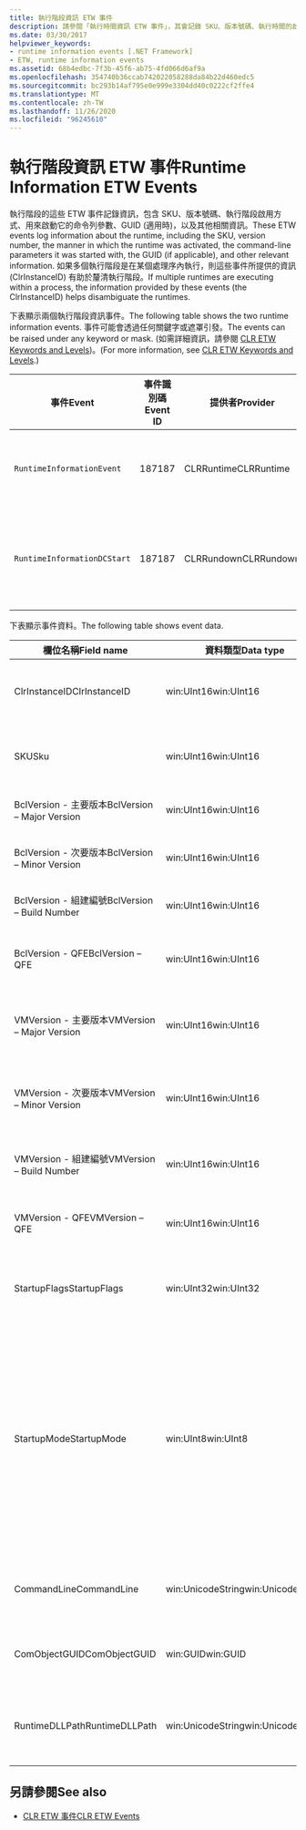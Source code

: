 ```yaml
---
title: 執行階段資訊 ETW 事件
description: 請參閱「執行時間資訊 ETW 事件」，其會記錄 SKU、版本號碼、執行時間的啟用方式 (包括) 的命令列參數、GUID 等等。
ms.date: 03/30/2017
helpviewer_keywords:
- runtime information events [.NET Framework]
- ETW, runtime information events
ms.assetid: 68b4edbc-7f3b-45f6-ab75-4fd066d6af9a
ms.openlocfilehash: 354740b36ccab742022058288da84b22d460edc5
ms.sourcegitcommit: bc293b14af795e0e999e3304dd40c0222cf2ffe4
ms.translationtype: MT
ms.contentlocale: zh-TW
ms.lasthandoff: 11/26/2020
ms.locfileid: "96245610"
---
```

# <a name="runtime-information-etw-events"></a><span data-ttu-id="aa6ff-103">執行階段資訊 ETW 事件</span><span class="sxs-lookup"><span data-stu-id="aa6ff-103">Runtime Information ETW Events</span></span>

<span data-ttu-id="aa6ff-104">執行階段的這些 ETW 事件記錄資訊，包含 SKU、版本號碼、執行階段啟用方式、用來啟動它的命令列參數、GUID (適用時)，以及其他相關資訊。</span><span class="sxs-lookup"><span data-stu-id="aa6ff-104">These ETW events log information about the runtime, including the SKU, version number, the manner in which the runtime was activated, the command-line parameters it was started with, the GUID (if applicable), and other relevant information.</span></span> <span data-ttu-id="aa6ff-105">如果多個執行階段是在某個處理序內執行，則這些事件所提供的資訊 (ClrInstanceID) 有助於釐清執行階段。</span><span class="sxs-lookup"><span data-stu-id="aa6ff-105">If multiple runtimes are executing within a process, the information provided by these events (the ClrInstanceID) helps disambiguate the runtimes.</span></span>  
  
 <span data-ttu-id="aa6ff-106">下表顯示兩個執行階段資訊事件。</span><span class="sxs-lookup"><span data-stu-id="aa6ff-106">The following table shows the two runtime information events.</span></span> <span data-ttu-id="aa6ff-107">事件可能會透過任何關鍵字或遮罩引發。</span><span class="sxs-lookup"><span data-stu-id="aa6ff-107">The events can be raised under any keyword or mask.</span></span> <span data-ttu-id="aa6ff-108">(如需詳細資訊，請參閱 [CLR ETW Keywords and Levels](clr-etw-keywords-and-levels.md))。</span><span class="sxs-lookup"><span data-stu-id="aa6ff-108">(For more information, see [CLR ETW Keywords and Levels](clr-etw-keywords-and-levels.md).)</span></span>  
  
|<span data-ttu-id="aa6ff-109">事件</span><span class="sxs-lookup"><span data-stu-id="aa6ff-109">Event</span></span>|<span data-ttu-id="aa6ff-110">事件識別碼</span><span class="sxs-lookup"><span data-stu-id="aa6ff-110">Event ID</span></span>|<span data-ttu-id="aa6ff-111">提供者</span><span class="sxs-lookup"><span data-stu-id="aa6ff-111">Provider</span></span>|<span data-ttu-id="aa6ff-112">描述</span><span class="sxs-lookup"><span data-stu-id="aa6ff-112">Description</span></span>|  
|-----------|--------------|--------------|-----------------|  
|`RuntimeInformationEvent`|<span data-ttu-id="aa6ff-113">187</span><span class="sxs-lookup"><span data-stu-id="aa6ff-113">187</span></span>|<span data-ttu-id="aa6ff-114">CLRRuntime</span><span class="sxs-lookup"><span data-stu-id="aa6ff-114">CLRRuntime</span></span>|<span data-ttu-id="aa6ff-115">在載入執行階段時引發。</span><span class="sxs-lookup"><span data-stu-id="aa6ff-115">Raised when a runtime is loaded.</span></span>|  
|`RuntimeInformationDCStart`|<span data-ttu-id="aa6ff-116">187</span><span class="sxs-lookup"><span data-stu-id="aa6ff-116">187</span></span>|<span data-ttu-id="aa6ff-117">CLRRundown</span><span class="sxs-lookup"><span data-stu-id="aa6ff-117">CLRRundown</span></span>|<span data-ttu-id="aa6ff-118">列舉已載入的執行階段。</span><span class="sxs-lookup"><span data-stu-id="aa6ff-118">Enumerates the runtimes that are loaded.</span></span>|  
  
 <span data-ttu-id="aa6ff-119">下表顯示事件資料。</span><span class="sxs-lookup"><span data-stu-id="aa6ff-119">The following table shows event data.</span></span>  
  
|<span data-ttu-id="aa6ff-120">欄位名稱</span><span class="sxs-lookup"><span data-stu-id="aa6ff-120">Field name</span></span>|<span data-ttu-id="aa6ff-121">資料類型</span><span class="sxs-lookup"><span data-stu-id="aa6ff-121">Data type</span></span>|<span data-ttu-id="aa6ff-122">描述</span><span class="sxs-lookup"><span data-stu-id="aa6ff-122">Description</span></span>|  
|----------------|---------------|-----------------|  
|<span data-ttu-id="aa6ff-123">ClrInstanceID</span><span class="sxs-lookup"><span data-stu-id="aa6ff-123">ClrInstanceID</span></span>|<span data-ttu-id="aa6ff-124">win:UInt16</span><span class="sxs-lookup"><span data-stu-id="aa6ff-124">win:UInt16</span></span>|<span data-ttu-id="aa6ff-125">CLR 或 CoreCLR 執行個體的唯一 ID。</span><span class="sxs-lookup"><span data-stu-id="aa6ff-125">Unique ID for the instance of CLR or CoreCLR.</span></span>|  
|<span data-ttu-id="aa6ff-126">SKU</span><span class="sxs-lookup"><span data-stu-id="aa6ff-126">Sku</span></span>|<span data-ttu-id="aa6ff-127">win:UInt16</span><span class="sxs-lookup"><span data-stu-id="aa6ff-127">win:UInt16</span></span>|<span data-ttu-id="aa6ff-128">1 - 桌面 CLR。</span><span class="sxs-lookup"><span data-stu-id="aa6ff-128">1 – Desktop CLR.</span></span><br /><br /> <span data-ttu-id="aa6ff-129">2 - CoreCLR。</span><span class="sxs-lookup"><span data-stu-id="aa6ff-129">2 – CoreCLR.</span></span>|  
|<span data-ttu-id="aa6ff-130">BclVersion - 主要版本</span><span class="sxs-lookup"><span data-stu-id="aa6ff-130">BclVersion – Major Version</span></span>|<span data-ttu-id="aa6ff-131">win:UInt16</span><span class="sxs-lookup"><span data-stu-id="aa6ff-131">win:UInt16</span></span>|<span data-ttu-id="aa6ff-132">mscorlib.dll 的主要版本。</span><span class="sxs-lookup"><span data-stu-id="aa6ff-132">Major version of mscorlib.dll.</span></span>|  
|<span data-ttu-id="aa6ff-133">BclVersion - 次要版本</span><span class="sxs-lookup"><span data-stu-id="aa6ff-133">BclVersion – Minor Version</span></span>|<span data-ttu-id="aa6ff-134">win:UInt16</span><span class="sxs-lookup"><span data-stu-id="aa6ff-134">win:UInt16</span></span>|<span data-ttu-id="aa6ff-135">mscorlib.dll 的次要版本號碼。</span><span class="sxs-lookup"><span data-stu-id="aa6ff-135">Minor version number of mscorlib.dll.</span></span>|  
|<span data-ttu-id="aa6ff-136">BclVersion - 組建編號</span><span class="sxs-lookup"><span data-stu-id="aa6ff-136">BclVersion – Build Number</span></span>|<span data-ttu-id="aa6ff-137">win:UInt16</span><span class="sxs-lookup"><span data-stu-id="aa6ff-137">win:UInt16</span></span>|<span data-ttu-id="aa6ff-138">mscorlib.dll. 的組建編號。</span><span class="sxs-lookup"><span data-stu-id="aa6ff-138">Build number of mscorlib.dll.</span></span>|  
|<span data-ttu-id="aa6ff-139">BclVersion - QFE</span><span class="sxs-lookup"><span data-stu-id="aa6ff-139">BclVersion – QFE</span></span>|<span data-ttu-id="aa6ff-140">win:UInt16</span><span class="sxs-lookup"><span data-stu-id="aa6ff-140">win:UInt16</span></span>|<span data-ttu-id="aa6ff-141">mscorlib.dll 的 Hotfix 版本號碼。</span><span class="sxs-lookup"><span data-stu-id="aa6ff-141">Hotfix version number of mscorlib.dll.</span></span>|  
|<span data-ttu-id="aa6ff-142">VMVersion - 主要版本</span><span class="sxs-lookup"><span data-stu-id="aa6ff-142">VMVersion – Major Version</span></span>|<span data-ttu-id="aa6ff-143">win:UInt16</span><span class="sxs-lookup"><span data-stu-id="aa6ff-143">win:UInt16</span></span>|<span data-ttu-id="aa6ff-144">clr.dll 或 coreclr.dll 的版本 (視 SKU 而定)。</span><span class="sxs-lookup"><span data-stu-id="aa6ff-144">Version of clr.dll or coreclr.dll, depending on SKU.</span></span>|  
|<span data-ttu-id="aa6ff-145">VMVersion - 次要版本</span><span class="sxs-lookup"><span data-stu-id="aa6ff-145">VMVersion – Minor Version</span></span>|<span data-ttu-id="aa6ff-146">win:UInt16</span><span class="sxs-lookup"><span data-stu-id="aa6ff-146">win:UInt16</span></span>|<span data-ttu-id="aa6ff-147">clr.dll 或 coreclr.dll 的次要版本 (視 SKU 而定)。</span><span class="sxs-lookup"><span data-stu-id="aa6ff-147">Minor version of clr.dll or coreclr.dll, depending on SKU.</span></span>|  
|<span data-ttu-id="aa6ff-148">VMVersion - 組建編號</span><span class="sxs-lookup"><span data-stu-id="aa6ff-148">VMVersion – Build Number</span></span>|<span data-ttu-id="aa6ff-149">win:UInt16</span><span class="sxs-lookup"><span data-stu-id="aa6ff-149">win:UInt16</span></span>|<span data-ttu-id="aa6ff-150">clr.dll 或 coreclr.dll 的組建編號。</span><span class="sxs-lookup"><span data-stu-id="aa6ff-150">Build number of clr.dll or coreclr.dll.</span></span>|  
|<span data-ttu-id="aa6ff-151">VMVersion - QFE</span><span class="sxs-lookup"><span data-stu-id="aa6ff-151">VMVersion – QFE</span></span>|<span data-ttu-id="aa6ff-152">win:UInt16</span><span class="sxs-lookup"><span data-stu-id="aa6ff-152">win:UInt16</span></span>|<span data-ttu-id="aa6ff-153">clr.dll 或 coreclr.dll 的 Hotfix 版本號碼。</span><span class="sxs-lookup"><span data-stu-id="aa6ff-153">Hotfix version number of clr.dll or coreclr.dll.</span></span>|  
|<span data-ttu-id="aa6ff-154">StartupFlags</span><span class="sxs-lookup"><span data-stu-id="aa6ff-154">StartupFlags</span></span>|<span data-ttu-id="aa6ff-155">win:UInt32</span><span class="sxs-lookup"><span data-stu-id="aa6ff-155">win:UInt32</span></span>|<span data-ttu-id="aa6ff-156">啟動旗標定義於 mscoree.h 中。</span><span class="sxs-lookup"><span data-stu-id="aa6ff-156">Startup flags defined in mscoree.h.</span></span>|  
|<span data-ttu-id="aa6ff-157">StartupMode</span><span class="sxs-lookup"><span data-stu-id="aa6ff-157">StartupMode</span></span>|<span data-ttu-id="aa6ff-158">win:UInt8</span><span class="sxs-lookup"><span data-stu-id="aa6ff-158">win:UInt8</span></span>|<span data-ttu-id="aa6ff-159">0x01 - Managed 可執行檔。</span><span class="sxs-lookup"><span data-stu-id="aa6ff-159">0x01 - Managed executable.</span></span><br /><br /> <span data-ttu-id="aa6ff-160">0x02 - 託管 CLR。</span><span class="sxs-lookup"><span data-stu-id="aa6ff-160">0x02 - Hosted CLR.</span></span><br /><br /> <span data-ttu-id="aa6ff-161">0x04 - C++ Managed Interop。</span><span class="sxs-lookup"><span data-stu-id="aa6ff-161">0x04 - C++ managed interop.</span></span><br /><br /> <span data-ttu-id="aa6ff-162">0x08 - COM 已啟用。</span><span class="sxs-lookup"><span data-stu-id="aa6ff-162">0x08 - COM-activated.</span></span><br /><br /> <span data-ttu-id="aa6ff-163">0x10 - 其他。</span><span class="sxs-lookup"><span data-stu-id="aa6ff-163">0x10 - Other.</span></span>|  
|<span data-ttu-id="aa6ff-164">CommandLine</span><span class="sxs-lookup"><span data-stu-id="aa6ff-164">CommandLine</span></span>|<span data-ttu-id="aa6ff-165">win:UnicodeString</span><span class="sxs-lookup"><span data-stu-id="aa6ff-165">win:UnicodeString</span></span>|<span data-ttu-id="aa6ff-166">只有在 StartupMode=0x01 時才為非 Null。</span><span class="sxs-lookup"><span data-stu-id="aa6ff-166">Non-null only if StartupMode=0x01.</span></span>|  
|<span data-ttu-id="aa6ff-167">ComObjectGUID</span><span class="sxs-lookup"><span data-stu-id="aa6ff-167">ComObjectGUID</span></span>|<span data-ttu-id="aa6ff-168">win:GUID</span><span class="sxs-lookup"><span data-stu-id="aa6ff-168">win:GUID</span></span>|<span data-ttu-id="aa6ff-169">只有在 StartupMode=0x08 時才為非 Null。</span><span class="sxs-lookup"><span data-stu-id="aa6ff-169">Non-null only if StartupMode=0x08.</span></span>|  
|<span data-ttu-id="aa6ff-170">RuntimeDLLPath</span><span class="sxs-lookup"><span data-stu-id="aa6ff-170">RuntimeDLLPath</span></span>|<span data-ttu-id="aa6ff-171">win:UnicodeString</span><span class="sxs-lookup"><span data-stu-id="aa6ff-171">win:UnicodeString</span></span>|<span data-ttu-id="aa6ff-172">已載入處理序中之 CLR .dll 檔案的路徑。</span><span class="sxs-lookup"><span data-stu-id="aa6ff-172">Path to the CLR .dll file that was loaded into the process.</span></span>|  
  
## <a name="see-also"></a><span data-ttu-id="aa6ff-173">另請參閱</span><span class="sxs-lookup"><span data-stu-id="aa6ff-173">See also</span></span>

- [<span data-ttu-id="aa6ff-174">CLR ETW 事件</span><span class="sxs-lookup"><span data-stu-id="aa6ff-174">CLR ETW Events</span></span>](clr-etw-events.md)
